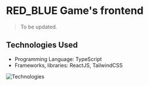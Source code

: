 # RED_BLUE Game's frontend

> To be updated.

## Technologies Used

- Programming Language: TypeScript
- Frameworks, libraries: ReactJS, TailwindCSS

![Technologies](https://skillicons.dev/icons?i=typescript,react,tailwindcss,git)
